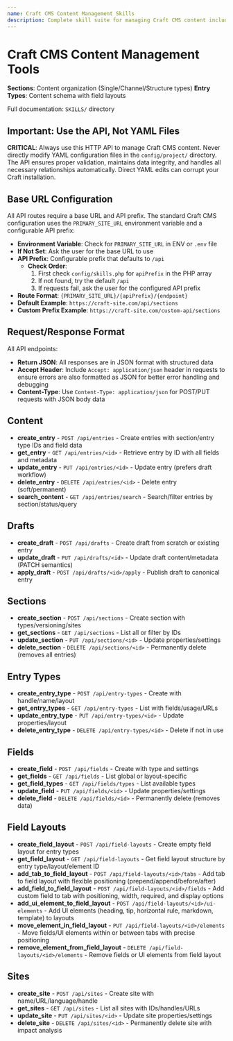 ```yaml
---
name: Craft CMS Content Management Skills
description: Complete skill suite for managing Craft CMS content including sections, entry types, fields, entries, drafts, field layouts, and sites.
---
```


# Craft CMS Content Management Tools

**Sections**: Content organization (Single/Channel/Structure types)
**Entry Types**: Content schema with field layouts

Full documentation: `SKILLS/` directory

## Important: Use the API, Not YAML Files

**CRITICAL**: Always use this HTTP API to manage Craft CMS content. Never directly modify YAML configuration files in the `config/project/` directory. The API ensures proper validation, maintains data integrity, and handles all necessary relationships automatically. Direct YAML edits can corrupt your Craft installation.

## Base URL Configuration

All API routes require a base URL and API prefix. The standard Craft CMS configuration uses the `PRIMARY_SITE_URL` environment variable and a configurable API prefix:

- **Environment Variable**: Check for `PRIMARY_SITE_URL` in ENV or `.env` file
- **If Not Set**: Ask the user for the base URL to use
- **API Prefix**: Configurable prefix that defaults to `/api`
  - **Check Order**:
    1. First check `config/skills.php` for `apiPrefix` in the PHP array
    2. If not found, try the default `/api`
    3. If requests fail, ask the user for the configured API prefix
- **Route Format**: `{PRIMARY_SITE_URL}/{apiPrefix}/{endpoint}`
- **Default Example**: `https://craft-site.com/api/sections`
- **Custom Prefix Example**: `https://craft-site.com/custom-api/sections`

## Request/Response Format

All API endpoints:
- **Return JSON**: All responses are in JSON format with structured data
- **Accept Header**: Include `Accept: application/json` header in requests to ensure errors are also formatted as JSON for better error handling and debugging
- **Content-Type**: Use `Content-Type: application/json` for POST/PUT requests with JSON body data

## Content
- **create_entry** - `POST /api/entries` - Create entries with section/entry type IDs and field data
- **get_entry** - `GET /api/entries/<id>` - Retrieve entry by ID with all fields and metadata
- **update_entry** - `PUT /api/entries/<id>` - Update entry (prefers draft workflow)
- **delete_entry** - `DELETE /api/entries/<id>` - Delete entry (soft/permanent)
- **search_content** - `GET /api/entries/search` - Search/filter entries by section/status/query

## Drafts
- **create_draft** - `POST /api/drafts` - Create draft from scratch or existing entry
- **update_draft** - `PUT /api/drafts/<id>` - Update draft content/metadata (PATCH semantics)
- **apply_draft** - `POST /api/drafts/<id>/apply` - Publish draft to canonical entry

## Sections
- **create_section** - `POST /api/sections` - Create section with types/versioning/sites
- **get_sections** - `GET /api/sections` - List all or filter by IDs
- **update_section** - `PUT /api/sections/<id>` - Update properties/settings
- **delete_section** - `DELETE /api/sections/<id>` - Permanently delete (removes all entries)

## Entry Types
- **create_entry_type** - `POST /api/entry-types` - Create with handle/name/layout
- **get_entry_types** - `GET /api/entry-types` - List with fields/usage/URLs
- **update_entry_type** - `PUT /api/entry-types/<id>` - Update properties/layout
- **delete_entry_type** - `DELETE /api/entry-types/<id>` - Delete if not in use

## Fields
- **create_field** - `POST /api/fields` - Create with type and settings
- **get_fields** - `GET /api/fields` - List global or layout-specific
- **get_field_types** - `GET /api/fields/types` - List available types
- **update_field** - `PUT /api/fields/<id>` - Update properties/settings
- **delete_field** - `DELETE /api/fields/<id>` - Permanently delete (removes data)

## Field Layouts
- **create_field_layout** - `POST /api/field-layouts` - Create empty field layout for entry types
- **get_field_layout** - `GET /api/field-layouts` - Get field layout structure by entry type/layout/element ID
- **add_tab_to_field_layout** - `POST /api/field-layouts/<id>/tabs` - Add tab to field layout with flexible positioning (prepend/append/before/after)
- **add_field_to_field_layout** - `POST /api/field-layouts/<id>/fields` - Add custom field to tab with positioning, width, required, and display options
- **add_ui_element_to_field_layout** - `POST /api/field-layouts/<id>/ui-elements` - Add UI elements (heading, tip, horizontal rule, markdown, template) to layouts
- **move_element_in_field_layout** - `PUT /api/field-layouts/<id>/elements` - Move fields/UI elements within or between tabs with precise positioning
- **remove_element_from_field_layout** - `DELETE /api/field-layouts/<id>/elements` - Remove fields or UI elements from field layout

## Sites
- **create_site** - `POST /api/sites` - Create site with name/URL/language/handle
- **get_sites** - `GET /api/sites` - List all sites with IDs/handles/URLs
- **update_site** - `PUT /api/sites/<id>` - Update site properties/settings
- **delete_site** - `DELETE /api/sites/<id>` - Permanently delete site with impact analysis
